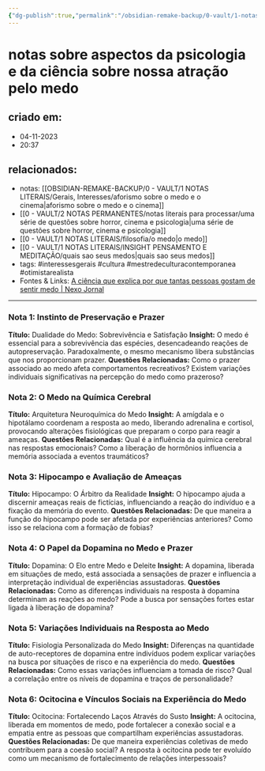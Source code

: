 ```yaml
---
{"dg-publish":true,"permalink":"/obsidian-remake-backup/0-vault/1-notas-literais/gerais-interesses/notas-sobre-aspectos-da-psicologia-e-da-ciencia-sobre-nossa-atracao-pelo-medo/","tags":["interessesgerais","cultura","mestredeculturacontemporanea","otimistarealista"],"dgHomeLink":true,"dgShowLocalGraph":true,"dgShowFileTree":true,"dgEnableSearch":true,"noteIcon":""}
---
```


# notas sobre aspectos da psicologia e da ciência sobre nossa atração pelo medo

## criado em: 
- 04-11-2023
- 20:37
## relacionados:
- notas: [[OBSIDIAN-REMAKE-BACKUP/0 - VAULT/1 NOTAS LITERAIS/Gerais, Interesses/aforismo sobre o medo e o cinema\|aforismo sobre o medo e o cinema]]
- [[0 - VAULT/2 NOTAS PERMANENTES/notas literais para processar/uma série de questões sobre horror, cinema e psicologia\|uma série de questões sobre horror, cinema e psicologia]]
- [[0 - VAULT/1 NOTAS LITERAIS/filosofia/o medo\|o medo]]
- [[0 - VAULT/1 NOTAS LITERAIS/INSIGHT PENSAMENTO E MEDITAÇÃO/quais sao seus medos\|quais sao seus medos]]
- tags: #interessesgerais #cultura #mestredeculturacontemporanea #otimistarealista 
- Fontes & Links: [A ciência que explica por que tantas pessoas gostam de sentir medo | Nexo Jornal](https://www.nexojornal.com.br/expresso/2017/10/31/A-ci%C3%AAncia-que-explica-por-que-tantas-pessoas-gostam-de-sentir-medo)
---
### Nota 1: Instinto de Preservação e Prazer
**Título:** Dualidade do Medo: Sobrevivência e Satisfação
**Insight:** O medo é essencial para a sobrevivência das espécies, desencadeando reações de autopreservação. Paradoxalmente, o mesmo mecanismo libera substâncias que nos proporcionam prazer.
**Questões Relacionadas:** Como o prazer associado ao medo afeta comportamentos recreativos? Existem variações individuais significativas na percepção do medo como prazeroso?

### Nota 2: O Medo na Química Cerebral
**Título:** Arquitetura Neuroquímica do Medo
**Insight:** A amígdala e o hipotálamo coordenam a resposta ao medo, liberando adrenalina e cortisol, provocando alterações fisiológicas que preparam o corpo para reagir a ameaças.
**Questões Relacionadas:** Qual é a influência da química cerebral nas respostas emocionais? Como a liberação de hormônios influencia a memória associada a eventos traumáticos?

### Nota 3: Hipocampo e Avaliação de Ameaças
**Título:** Hipocampo: O Árbitro da Realidade
**Insight:** O hipocampo ajuda a discernir ameaças reais de fictícias, influenciando a reação do indivíduo e a fixação da memória do evento.
**Questões Relacionadas:** De que maneira a função do hipocampo pode ser afetada por experiências anteriores? Como isso se relaciona com a formação de fobias?

### Nota 4: O Papel da Dopamina no Medo e Prazer
**Título:** Dopamina: O Elo entre Medo e Deleite
**Insight:** A dopamina, liberada em situações de medo, está associada a sensações de prazer e influencia a interpretação individual de experiências assustadoras.
**Questões Relacionadas:** Como as diferenças individuais na resposta à dopamina determinam as reações ao medo? Pode a busca por sensações fortes estar ligada à liberação de dopamina?

### Nota 5: Variações Individuais na Resposta ao Medo
**Título:** Fisiologia Personalizada do Medo
**Insight:** Diferenças na quantidade de auto-receptores de dopamina entre indivíduos podem explicar variações na busca por situações de risco e na experiência do medo.
**Questões Relacionadas:** Como essas variações influenciam a tomada de risco? Qual a correlação entre os níveis de dopamina e traços de personalidade?

### Nota 6: Ocitocina e Vínculos Sociais na Experiência do Medo
**Título:** Ocitocina: Fortalecendo Laços Através do Susto
**Insight:** A ocitocina, liberada em momentos de medo, pode fortalecer a conexão social e a empatia entre as pessoas que compartilham experiências assustadoras.
**Questões Relacionadas:** De que maneira experiências coletivas de medo contribuem para a coesão social? A resposta à ocitocina pode ter evoluído como um mecanismo de fortalecimento de relações interpessoais?
